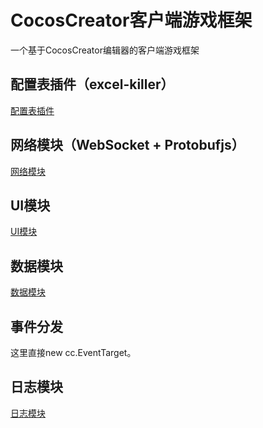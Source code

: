 # CocosCreator客户端游戏框架

一个基于CocosCreator编辑器的客户端游戏框架


## 配置表插件（excel-killer）

[配置表插件](./doc/配置表插件.md)

## 网络模块（WebSocket + Protobufjs）

[网络模块](./doc/网络模块.md)

## UI模块

[UI模块](./doc/UI模块.md)

## 数据模块

[数据模块](./doc/数据模块.md)

## 事件分发

这里直接new cc.EventTarget。

## 日志模块

[日志模块](./doc/日志模块.md)